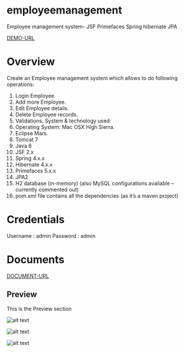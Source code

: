 # employeemanagement
Employee management system- JSF Primefaces Spring hibernate JPA

[DEMO-URL](https://secret-mesa-13760.herokuapp.com/)


# Overview
Create	an Employee	management	system	which	allows	to	do	following	operations:
1. Login	Employee.
2. Add	more	Employee.
3. Edit	Employee	details.
4. Delete	Employee	records.
5. Validations.
System	&	technology	used:
1. Operating	System:	Mac	OSX	High	Sierra.
2. Eclipse	Mars.
3. Tomcat	7
4. Java	8
5. JSF	2.x
6. Spring	4.x.x
7. Hibernate	4.x.x
8. Primefaces	5.x.x
9. JPA2
10. H2	database	(in-memory)	(also	MySQL	configurations	available	– currently	commented	out)
11. pom.xml	file	contains	all	the	dependencies	(as	it’s	a	maven	project)

# Credentials
Username : admin Password : admin

# Documents
[DOCUMENT-URL](https://secret-mesa-13760.herokuapp.com/doc/documentation.pdf)

## Preview

This is the Preview section

![alt text](http://i68.tinypic.com/2sbmxyw.jpg "preview1")

![alt text](http://i63.tinypic.com/708d45.jpg "preview2")

![alt text](http://i68.tinypic.com/rir8ko.jpg "preview3")


